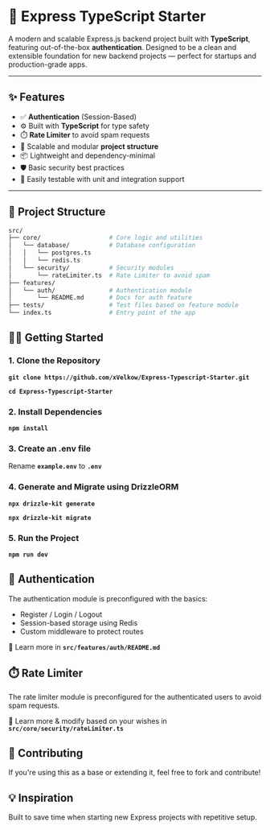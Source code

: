 # 🚀 Express TypeScript Starter

A modern and scalable Express.js backend project built with **TypeScript**, featuring out-of-the-box **authentication**. Designed to be a clean and extensible foundation for new backend projects — perfect for startups and production-grade apps.

---

## ✨ Features

- ✅ **Authentication** (Session-Based)
- ⚙️ Built with **TypeScript** for type safety
- ⏱️ **Rate Limiter** to avoid spam requests
- 📁 Scalable and modular **project structure**
- 📦 Lightweight and dependency-minimal
- 🛡️ Basic security best practices
- 🧪 Easily testable with unit and integration support

---

## 📁 Project Structure

```bash
src/
├── core/                   # Core logic and utilities 
│   └── database/           # Database configuration
│   │   └── postgres.ts
│   │   └── redis.ts
│   └── security/           # Security modules
│       └── rateLimiter.ts  # Rate Limiter to avoid spam
├── features/
│   └── auth/               # Authentication module
│       └── README.md       # Docs for auth feature
├── tests/                  # Test files based on feature module
└── index.ts                # Entry point of the app
```

## 🧑‍💻 Getting Started

### 1. **Clone the Repository**
**`git clone https://github.com/xVelkow/Express-Typescript-Starter.git`**

**`cd Express-Typescript-Starter`**

### 2. **Install Dependencies**
**`npm install`**

### 3. **Create an .env file**
Rename **`example.env`** to **`.env`**

### 4. **Generate and Migrate using DrizzleORM**
**`npx drizzle-kit generate`**

**`npx drizzle-kit migrate`**

### 5. **Run the Project**
**`npm run dev`**

## 🔐 Authentication

The authentication module is preconfigured with the basics:

- Register / Login / Logout
- Session-based storage using Redis
- Custom middleware to protect routes

📄 Learn more in **`src/features/auth/README.md`**

## ⏱️ Rate Limiter

The rate limiter module is preconfigured for the authenticated users to avoid spam requests.

📄 Learn more & modify based on your wishes in **`src/core/security/rateLimiter.ts`**

## 🤝 Contributing

If you're using this as a base or extending it, feel free to fork and contribute!

## 💡 Inspiration
Built to save time when starting new Express projects with repetitive setup.
